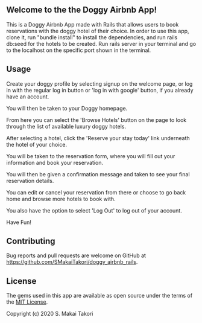 ## Welcome to the the Doggy Airbnb App!

This is a Doggy Airbnb App made with Rails that allows users to book reservations with the doggy hotel of their choice.
In order to use this app, clone it, run "bundle install" to install the dependencies, and run rails db:seed for the hotels to be created. 
Run rails server in your terminal and go to the localhost on the specific port shown in the terminal.

## Usage

Create your doggy profile by selecting signup on the welcome page, or log in with the regular log in button or 'log in with google' button, if you already have an account.

You will then be taken to your Doggy homepage.

From here you can select the 'Browse Hotels' button on the page to look through the list of available luxury doggy hotels.

After selecting a hotel, click the 'Reserve your stay today' link underneath the hotel of your choice.

You will be taken to the reservation form, where you will fill out your information and book your reservation.

You will then be given a confirmation message and taken to see your final reservation details. 

You can edit or cancel your reservation from there or choose to go back home and browse more hotels to book with. 

You also have the option to select 'Log Out' to log out of your account. 

Have Fun!

## Contributing
Bug reports and pull requests are welcome on GitHub at https://github.com/SMakaiTakori/doggy_airbnb_rails.

## License
The gems used in this app are available as open source under the terms of the [MIT License](https://opensource.org/licenses/MIT).

Copyright (c) 2020 S. Makai Takori